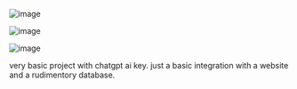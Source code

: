 

![image](https://github.com/Kodomoppoi/Knowledges---WebApp/assets/110916457/3fe30f85-cd64-4ad6-a41b-555e9792e1d8)

![image](https://github.com/Kodomoppoi/Knowledges---WebApp/assets/110916457/00488fce-746d-47ac-96cc-143f7f4d16b7)

![image](https://github.com/Kodomoppoi/Knowledges---WebApp/assets/110916457/45f38f3e-cbf6-4acf-bd16-e5b8556ff398)

very basic project with chatgpt ai key. just a basic integration with a website and a rudimentory database.

